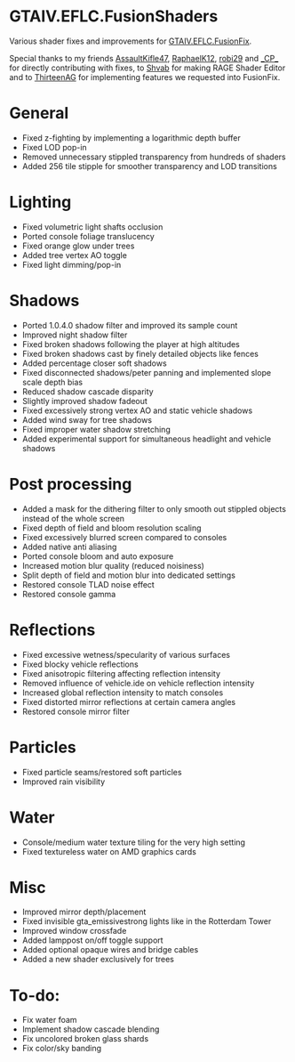 # GTAIV.EFLC.FusionShaders
Various shader fixes and improvements for [GTAIV.EFLC.FusionFix](https://github.com/ThirteenAG/GTAIV.EFLC.FusionFix).

Special thanks to my friends [AssaultKifle47](https://github.com/akifle47/), [RaphaelK12](https://github.com/RaphaelK12), [robi29](https://github.com/robi29/) and [\_CP_](https://github.com/cpmodding) for directly contributing with fixes, to [Shvab](https://github.com/d3g0n-byte) for making RAGE Shader Editor and to [ThirteenAG](https://github.com/ThirteenAG) for implementing features we requested into FusionFix.

# General
- Fixed z-fighting by implementing a logarithmic depth buffer
- Fixed LOD pop-in
- Removed unnecessary stippled transparency from hundreds of shaders
- Added 256 tile stipple for smoother transparency and LOD transitions
# Lighting
- Fixed volumetric light shafts occlusion
- Ported console foliage translucency
- Fixed orange glow under trees
- Added tree vertex AO toggle
- Fixed light dimming/pop-in
# Shadows
- Ported 1.0.4.0 shadow filter and improved its sample count
- Improved night shadow filter
- Fixed broken shadows following the player at high altitudes
- Fixed broken shadows cast by finely detailed objects like fences
- Added percentage closer soft shadows
- Fixed disconnected shadows/peter panning and implemented slope scale depth bias
- Reduced shadow cascade disparity
- Slightly improved shadow fadeout
- Fixed excessively strong vertex AO and static vehicle shadows
- Added wind sway for tree shadows
- Fixed improper water shadow stretching
- Added experimental support for simultaneous headlight and vehicle shadows
# Post processing
- Added a mask for the dithering filter to only smooth out stippled objects instead of the whole screen
- Fixed depth of field and bloom resolution scaling
- Fixed excessively blurred screen compared to consoles
- Added native anti aliasing
- Ported console bloom and auto exposure
- Increased motion blur quality (reduced noisiness)
- Split depth of field and motion blur into dedicated settings
- Restored console TLAD noise effect
- Restored console gamma
# Reflections
- Fixed excessive wetness/specularity of various surfaces
- Fixed blocky vehicle reflections
- Fixed anisotropic filtering affecting reflection intensity
- Removed influence of vehicle.ide on vehicle reflection intensity
- Increased global reflection intensity to match consoles
- Fixed distorted mirror reflections at certain camera angles
- Restored console mirror filter
# Particles
- Fixed particle seams/restored soft particles
- Improved rain visibility
# Water
- Console/medium water texture tiling for the very high setting
- Fixed textureless water on AMD graphics cards
# Misc
- Improved mirror depth/placement
- Fixed invisible gta_emissivestrong lights like in the Rotterdam Tower
- Improved window crossfade
- Added lamppost on/off toggle support
- Added optional opaque wires and bridge cables
- Added a new shader exclusively for trees

# To-do:
- Fix water foam
- Implement shadow cascade blending
- Fix uncolored broken glass shards
- Fix color/sky banding